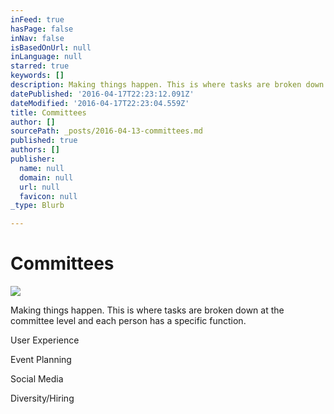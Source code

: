 ```yaml
---
inFeed: true
hasPage: false
inNav: false
isBasedOnUrl: null
inLanguage: null
starred: true
keywords: []
description: Making things happen. This is where tasks are broken down at the committee level and each person has a specific function.
datePublished: '2016-04-17T22:23:12.091Z'
dateModified: '2016-04-17T22:23:04.559Z'
title: Committees
author: []
sourcePath: _posts/2016-04-13-committees.md
published: true
authors: []
publisher:
  name: null
  domain: null
  url: null
  favicon: null
_type: Blurb

---
```

# Committees
![](https://the-grid-user-content.s3-us-west-2.amazonaws.com/bd128752-ab4d-4ba1-a0c7-416b7fd32a7f.png)

Making things happen. This is where tasks are broken down at the committee level and each person has a specific function.

User Experience 

Event Planning

Social Media

Diversity/Hiring